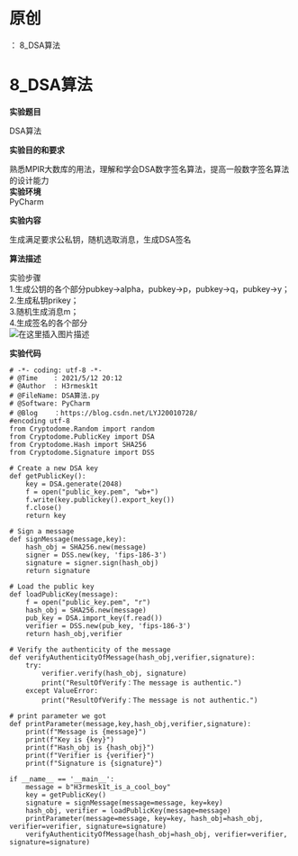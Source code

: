 # 原创
：  8_DSA算法

# 8_DSA算法

**实验题目**

> 
DSA算法


**实验目的和要求**

> 
熟悉MPIR大数库的用法，理解和学会DSA数字签名算法，提高一般数字签名算法的设计能力<br/> **实验环境**<br/> PyCharm


**实验内容**

> 
生成满足要求公私钥，随机选取消息，生成DSA签名


**算法描述**

> 
实验步骤<br/> 1.生成公钥的各个部分pubkey-&gt;alpha，pubkey-&gt;p，pubkey-&gt;q，pubkey-&gt;y；<br/> 2.生成私钥prikey；<br/> 3.随机生成消息m；<br/> 4.生成签名的各个部分<br/> <img alt="在这里插入图片描述" src="https://img-blog.csdnimg.cn/20210512213050902.png?x-oss-process=image/watermark,type_ZmFuZ3poZW5naGVpdGk,shadow_10,text_aHR0cHM6Ly9ibG9nLmNzZG4ubmV0L0xZSjIwMDEwNzI4,size_16,color_FFFFFF,t_70#pic_center"/>


**实验代码**

```
# -*- coding: utf-8 -*-
# @Time    : 2021/5/12 20:12
# @Author  : H3rmesk1t
# @FileName: DSA算法.py
# @Software: PyCharm
# @Blog    ：https://blog.csdn.net/LYJ20010728/
#encoding utf-8
from Cryptodome.Random import random
from Cryptodome.PublicKey import DSA
from Cryptodome.Hash import SHA256
from Cryptodome.Signature import DSS

# Create a new DSA key
def getPublicKey():
    key = DSA.generate(2048)
    f = open("public_key.pem", "wb+")
    f.write(key.publickey().export_key())
    f.close()
    return key

# Sign a message
def signMessage(message,key):
    hash_obj = SHA256.new(message)
    signer = DSS.new(key, 'fips-186-3')
    signature = signer.sign(hash_obj)
    return signature

# Load the public key
def loadPublicKey(message):
    f = open("public_key.pem", "r")
    hash_obj = SHA256.new(message)
    pub_key = DSA.import_key(f.read())
    verifier = DSS.new(pub_key, 'fips-186-3')
    return hash_obj,verifier

# Verify the authenticity of the message
def verifyAuthenticityOfMessage(hash_obj,verifier,signature):
    try:
        verifier.verify(hash_obj, signature)
        print("ResultOfVerify：The message is authentic.")
    except ValueError:
        print("ResultOfVerify：The message is not authentic.")

# print parameter we got
def printParameter(message,key,hash_obj,verifier,signature):
    print(f"Message is {message}")
    print(f"Key is {key}")
    print(f"Hash_obj is {hash_obj}")
    print(f"Verifier is {verifier}")
    print(f"Signature is {signature}")

if __name__ == '__main__':
    message = b"H3rmesk1t_is_a_cool_boy"
    key = getPublicKey()
    signature = signMessage(message=message, key=key)
    hash_obj, verifier = loadPublicKey(message=message)
    printParameter(message=message, key=key, hash_obj=hash_obj, verifier=verifier, signature=signature)
    verifyAuthenticityOfMessage(hash_obj=hash_obj, verifier=verifier, signature=signature)

```
